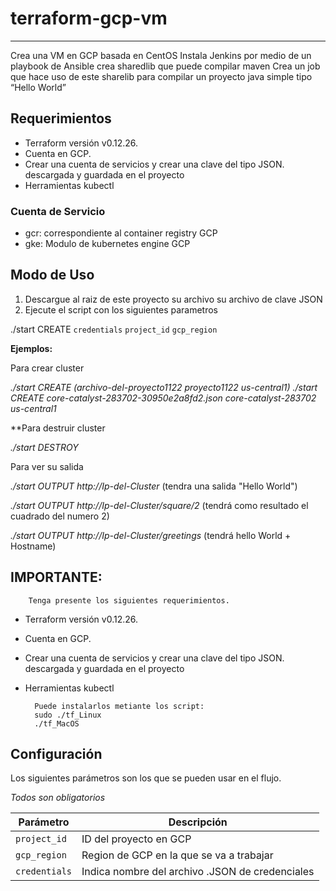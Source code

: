# terraform-gcp-vm
---------------------


Crea una VM en GCP basada en CentOS Instala Jenkins por medio de un playbook de Ansible crea sharedlib que puede compilar maven
Crea un job que hace uso de este sharelib para compilar un proyecto java simple tipo “Hello World”


## Requerimientos

- Terraform versión v0.12.26.
- Cuenta en GCP.
- Crear una cuenta de servicios y crear una clave del tipo JSON. descargada y guardada en el proyecto
- Herramientas kubectl 

### Cuenta de Servicio 

- gcr: correspondiente al container registry GCP
- gke: Modulo de kubernetes engine GCP


## Modo de Uso

1. Descargue al raiz de este proyecto su archivo su archivo de clave JSON 
2. Ejecute el script con los siguientes parametros 

./start CREATE `credentials` `project_id` `gcp_region`

**Ejemplos:** 

Para crear cluster

_./start CREATE (archivo-del-proyecto1122 proyecto1122 us-central1)_
_./start CREATE core-catalyst-283702-30950e2a8fd2.json core-catalyst-283702 us-central1_

**Para destruir cluster 

_./start DESTROY_

Para ver su salida 

_./start OUTPUT http://Ip-del-Cluster_  (tendra una salida "Hello World")

_./start OUTPUT http://Ip-del-Cluster/square/2_ (tendrá como resultado el cuadrado del numero 2)

_./start OUTPUT http://Ip-del-Cluster/greetings_ (tendrá hello World + Hostname) 

## IMPORTANTE:
        Tenga presente los siguientes requerimientos. 
- Terraform versión v0.12.26.
- Cuenta en GCP.
- Crear una cuenta de servicios y crear una clave del tipo JSON. descargada y guardada en el proyecto
- Herramientas kubectl 

        Puede instalarlos metiante los script:
        sudo ./tf_Linux
        ./tf_MacOS


## Configuración

Los siguientes parámetros son los que se pueden usar en el flujo.

  *Todos son obligatorios*

Parámetro | Descripción
--------- | -----------
`project_id` | ID del proyecto en GCP
`gcp_region` | Region de GCP en la que se va a trabajar
`credentials` | Indica nombre del archivo .JSON de credenciales 
